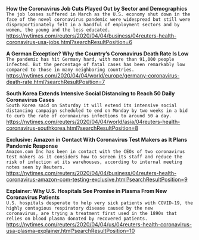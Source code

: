 **How the Coronavirus Job Cuts Played Out by Sector and Demographics**\
`The job losses suffered in March as the U.S. economy shut down in the face of the novel coronavirus pandemic were widespread but still were disproportionately felt in a handful of employment sectors and by women, the young and the less educated.`\
https://nytimes.com/reuters/2020/04/04/business/04reuters-health-coronavirus-usa-jobs.html?searchResultPosition=6

**A German Exception? Why the Country’s Coronavirus Death Rate Is Low**\
`The pandemic has hit Germany hard, with more than 91,000 people infected. But the percentage of fatal cases has been remarkably low compared to those in many neighboring countries.`\
https://nytimes.com/2020/04/04/world/europe/germany-coronavirus-death-rate.html?searchResultPosition=7

**South Korea Extends Intensive Social Distancing to Reach 50 Daily Coronavirus Cases**\
`South Korea said on Saturday it will extend its intensive social distancing campaign scheduled to end on Monday by two weeks in a bid to curb the rate of coronavirus infections to around 50 a day. `\
https://nytimes.com/reuters/2020/04/04/world/asia/04reuters-health-coronavirus-southkorea.html?searchResultPosition=8

**Exclusive: Amazon in Contact With Coronavirus Test Makers as It Plans Pandemic Response**\
`Amazon.com Inc has been in contact with the CEOs of two coronavirus test makers as it considers how to screen its staff and reduce the risk of infection at its warehouses, according to internal meeting notes seen by Reuters.`\
https://nytimes.com/reuters/2020/04/04/business/04reuters-health-coronavirus-amazon-com-testing-exclusive.html?searchResultPosition=9

**Explainer: Why U.S. Hospitals See Promise in Plasma From New Coronavirus Patients**\
`U.S. hospitals desperate to help very sick patients with COVID-19, the highly contagious respiratory disease caused by the new coronavirus, are trying a treatment first used in the 1890s that relies on blood plasma donated by recovered patients.`\
https://nytimes.com/reuters/2020/04/04/us/04reuters-health-coronavirus-usa-plasma-explainer.html?searchResultPosition=10

